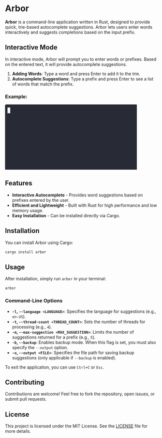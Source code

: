 # Arbor

**Arbor** is a command-line application written in Rust, designed to provide quick, trie-based autocomplete suggestions. Arbor lets users enter words interactively and suggests completions based on the input prefix.

## Interactive Mode

In interactive mode, Arbor will prompt you to enter words or prefixes. Based on the entered text, it will provide autocomplete suggestions.

1. **Adding Words**: Type a word and press Enter to add it to the trie.
2. **Autocomplete Suggestions**: Type a prefix and press Enter to see a list of words that match the prefix.

### Example:
![example](example.gif)

## Features

- **Interactive Autocomplete** - Provides word suggestions based on prefixes entered by the user.
- **Efficient and Lightweight** - Built with Rust for high performance and low memory usage.
- **Easy Installation** - Can be installed directly via Cargo.

## Installation

You can install Arbor using Cargo:

```bash
cargo install arbor
```

## Usage

After installation, simply run `arbor` in your terminal:

```bash
arbor
```

### Command-Line Options

- **`-l`, `--language <LANGUAGE>`**: Specifies the language for suggestions (e.g., `en-US`).
- **`-t`, `--thread-count <THREAD_COUNT>`**: Sets the number of threads for processing (e.g., `4`).
- **`-m`, `--max-suggestion <MAX_SUGGESTION>`**: Limits the number of suggestions returned for a prefix (e.g., `5`).
- **`-b`, `--backup`**: Enables backup mode. When this flag is set, you must also specify the `--output` option.
- **`-o`, `--output <FILE>`**: Specifies the file path for saving backup suggestions (only applicable if `--backup` is enabled).

To exit the application, you can use `Ctrl+C` or `Esc`.

## Contributing

Contributions are welcome! Feel free to fork the repository, open issues, or submit pull requests.

## License

This project is licensed under the MIT License. See the [LICENSE](LICENSE) file for more details.

